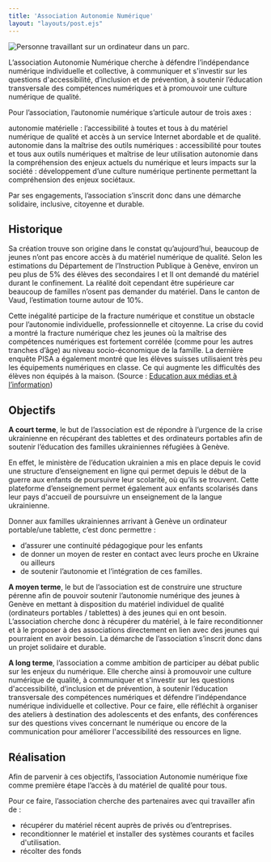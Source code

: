 ```yaml
---
title: 'Association Autonomie Numérique'
layout: "layouts/post.ejs"
---
```


![Personne travaillant sur un ordinateur dans un parc.](/assets/images/hero.jpg)


L’association Autonomie Numérique cherche à défendre l’indépendance numérique individuelle et collective, à communiquer et s'investir sur les questions d'accessibilité, d’inclusion et de prévention, à soutenir l’éducation transversale des compétences numériques et à promouvoir une culture numérique de qualité. 

Pour l’association, l’autonomie numérique s’articule autour de trois axes : 

autonomie matérielle : l’accessibilité à toutes et tous à du matériel numérique de qualité et accès à un service Internet abordable et de qualité.  
autonomie dans la maîtrise des outils numériques : accessibilité pour toutes et tous aux outils numériques et maîtrise de leur utilisation
autonomie dans la compréhension des enjeux actuels du numérique et leurs impacts sur la société : développement d’une culture numérique pertinente permettant la compréhension des enjeux sociétaux. 

Par ses engagements, l’association s’inscrit donc dans une démarche solidaire, inclusive, citoyenne et durable. 

## Historique 

Sa création trouve son origine dans le constat qu’aujourd’hui, beaucoup de jeunes n’ont pas encore accès à du matériel numérique de qualité. Selon les estimations du Département de l’Instruction Publique à Genève, environ un peu plus de 5% des élèves des secondaires I et II ont demandé du matériel durant le confinement. La réalité doit cependant être supérieure car beaucoup de familles n’osent pas demander du matériel. Dans le canton de Vaud, l’estimation tourne autour de 10%. 

Cette inégalité participe de la fracture numérique et constitue un obstacle pour l’autonomie individuelle, professionnelle et citoyenne. La crise du covid a montré la fracture numérique chez les jeunes où la maîtrise des compétences numériques est fortement corrélée (comme pour les autres tranches d’âge) au niveau socio-économique de la famille. La dernière enquête PISA a également montré que les élèves suisses utilisaient très peu les équipements numériques en classe. Ce qui augmente les difficultés des élèves non équipés à la maison. (Source : [Education aux médias et à l’information](https://educationauxmedias.ch/la-fracture-numerique-en-suisse-au-temps-du-covid-19-quelle-realite/)) 


## Objectifs

**A court terme**, le but de l’association est de répondre à l’urgence de la crise ukrainienne en récupérant des tablettes et des ordinateurs portables afin de soutenir l’éducation des familles ukrainiennes réfugiées à Genève. 

En effet, le ministère de l’éducation ukrainien a mis en place depuis le covid une structure d’enseignement en ligne qui permet depuis le début de la guerre aux enfants de poursuivre leur scolarité, où qu’ils se trouvent. Cette plateforme d’enseignement permet également aux enfants scolarisés dans leur pays d'accueil de poursuivre un enseignement de la langue ukrainienne. 

Donner aux familles ukrainiennes arrivant à Genève un ordinateur portable/une tablette, c’est donc permettre :

* d’assurer une continuité pédagogique pour les enfants 
* de donner un moyen de rester en contact avec leurs proche en Ukraine ou ailleurs
* de soutenir l’autonomie et l’intégration de ces familles. 

**A moyen terme**, le but de l’association est de construire une structure pérenne afin de pouvoir soutenir l’autonomie numérique des jeunes à Genève en mettant à disposition du matériel individuel de qualité (ordinateurs portables / tablettes) à des jeunes qui en ont besoin. 
L’association cherche donc à récupérer du matériel, à le faire reconditionner et à le proposer à des associations directement en lien avec des jeunes qui pourraient en avoir besoin. 
La démarche de l’association s’inscrit donc dans un projet solidaire et durable. 

**A long terme**, l’association a comme ambition de participer au débat public sur les enjeux du numérique. Elle cherche ainsi à promouvoir une culture numérique de qualité, à communiquer et s'investir sur les questions d'accessibilité, d’inclusion et de prévention, à soutenir l’éducation transversale des compétences numériques et défendre l’indépendance numérique individuelle et collective. Pour ce faire, elle réfléchit à organiser des ateliers à destination des adolescents et des enfants, des conférences sur des questions vives concernant le numérique ou encore de la communication pour améliorer l'accessibilité des ressources en ligne. 

## Réalisation 
Afin de parvenir à ces objectifs, l’association Autonomie numérique fixe comme première étape l’accès à du matériel de qualité pour tous. 

Pour ce faire, l’association cherche des partenaires avec qui travailler afin de :

* récupérer du matériel récent auprès de privés ou d’entreprises. 
* reconditionner le matériel et installer des systèmes courants et faciles d'utilisation. 
* récolter des fonds 
